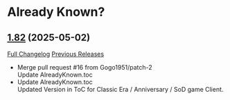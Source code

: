 # Already Known?

## [1.82](https://github.com/ahakola/AlreadyKnown/tree/1.82) (2025-05-02)
[Full Changelog](https://github.com/ahakola/AlreadyKnown/compare/1.81...1.82) [Previous Releases](https://github.com/ahakola/AlreadyKnown/releases)

- Merge pull request #16 from Gogo1951/patch-2  
    Update AlreadyKnown.toc  
- Update AlreadyKnown.toc  
    Updated Version in ToC for Classic Era / Anniversary / SoD game Client.  